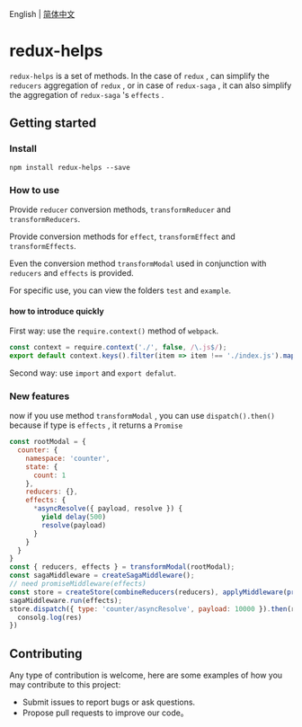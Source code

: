 English | [简体中文](./README.zh-CN.md)

# redux-helps

`redux-helps` is a set of methods. In the case of `redux` , can simplify the `reducers` aggregation of `redux` , or in case of `redux-saga` , it can also simplify the  aggregation of `redux-saga` 's `effects` .

## Getting started

### Install
```
npm install redux-helps --save
```

### How to use

Provide `reducer` conversion methods, `transformReducer` and `transformReducers`.

Provide conversion methods for `effect`, `transformEffect` and `transformEffects`.

Even the conversion method `transformModal` used in conjunction with `reducers` and `effects` is provided.

For specific use, you can view the folders `test` and `example`.

#### how to introduce quickly

First way: use the `require.context()` method of `webpack`.

```javascript
const context = require.context('./', false, /\.js$/);
export default context.keys().filter(item => item !== './index.js').map(key => context(key));
```

Second way: use `import` and `export defalut`.

### New features

now if you use method `transformModal` , you can use `dispatch().then()` because if type is `effects` , it returns a `Promise`

```javascript
const rootModal = {
  counter: {
    namespace: 'counter',
    state: {
      count: 1
    },
    reducers: {},
    effects: {
      *asyncResolve({ payload, resolve }) {
        yield delay(500)
        resolve(payload)
      }
    }
  }
}
const { reducers, effects } = transformModal(rootModal);
const sagaMiddleware = createSagaMiddleware();
// need promiseMiddleware(effects)
const store = createStore(combineReducers(reducers), applyMiddleware(promiseMiddleware(effects), sagaMiddleware));
sagaMiddleware.run(effects);
store.dispatch({ type: 'counter/asyncResolve', payload: 10000 }).then(res => {
  consolg.log(res)
})
```

## Contributing

Any type of contribution is welcome, here are some examples of how you may contribute to this project:

- Submit issues to report bugs or ask questions.
- Propose pull requests to improve our code。
